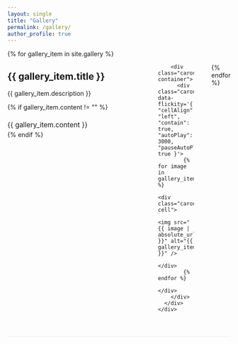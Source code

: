 ```yaml
---
layout: single
title: "Gallery"
permalink: /gallery/
author_profile: true
---
```


<!-- Flickity CSS -->
<link rel="stylesheet" href="https://unpkg.com/flickity@2/dist/flickity.min.css">

<div class="photo-gallery">
  {% for gallery_item in site.gallery %}
    <div class="gallery-section {% cycle 'left', 'right' %}">
      <div class="gallery-content">
        <div class="gallery-info">
          <h2>{{ gallery_item.title }}</h2>
          <p>{{ gallery_item.description }}</p>
          {% if gallery_item.content != "" %}
            <div class="gallery-text">
              {{ gallery_item.content }}
            </div>
          {% endif %}
        </div>
        
        <div class="carousel-container">
          <div class="carousel" data-flickity='{ "cellAlign": "left", "contain": true, "autoPlay": 3000, "pauseAutoPlayOnHover": true }'>
            {% for image in gallery_item.images %}
              <div class="carousel-cell">
                <img src="{{ image | absolute_url }}" alt="{{ gallery_item.title }}" />
              </div>
            {% endfor %}
          </div>
        </div>
      </div>
    </div>
  {% endfor %}
</div>

<style>
.carousel-container {
  flex: 1;
  max-width: 500px;
}

.carousel {
  background: #fff;
  border-radius: 10px;
  box-shadow: 0 4px 8px rgba(0,0,0,0.1);
}

.carousel-cell {
  width: 100%;
  height: 300px;
  margin-right: 10px;
  background: #f8f8f8;
  border-radius: 10px;
  display: flex;
  align-items: center;
  justify-content: center;
}

.carousel-cell img {
  width: 100%;
  height: 100%;
  object-fit: cover;
  border-radius: 10px;
}

.gallery-section {
  margin-bottom: 60px;
  border-bottom: 1px solid #eee;
  padding-bottom: 40px;
}

.gallery-content {
  display: flex;
  align-items: flex-start;
  gap: 40px;
}

.gallery-info {
  flex: 1;
  min-width: 300px;
}

.gallery-section.left .gallery-content {
  flex-direction: row;
}

.gallery-section.right .gallery-content {
  flex-direction: row-reverse;
}

.gallery-text {
  margin-top: 20px;
  font-size: 1.1em;
  line-height: 1.6;
}

/* Flickity custom styling */
.flickity-page-dots {
  bottom: -30px;
}

.flickity-page-dots .dot {
  width: 12px;
  height: 12px;
  background: #bbb;
  border-radius: 50%;
  margin: 0 5px;
}

.flickity-page-dots .dot.is-selected {
  background: #333;
}

.flickity-prev-next-button {
  background: rgba(0, 0, 0, 0.5);
  color: white;
  border-radius: 50%;
  width: 40px;
  height: 40px;
}

.flickity-prev-next-button:hover {
  background: rgba(0, 0, 0, 0.8);
}

/* Responsive design */
@media (max-width: 768px) {
  .gallery-content {
    flex-direction: column !important;
  }
  
  .gallery-info {
    min-width: auto;
  }
  
  .carousel-container {
    max-width: 100%;
  }
}
</style>

<!-- Flickity JS -->
<script src="https://unpkg.com/flickity@2/dist/flickity.pkgd.min.js"></script>